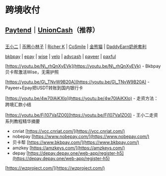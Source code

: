 # 跨境收付

## [Paytend](https://www.paytend.com/zh/home)｜[UnionCash](https://play.google.com/store/apps/details?id=com.union.cash)（推荐）

##

[王小二](https://www.youtube.com/c/%E7%8E%8B%E5%B0%8F%E4%BA%8C1986) | [币圈小林子](https://www.youtube.com/channel/UC8gj5V4pdK3BSQSXwCsJ9iQ) | [Richer K](https://www.youtube.com/channel/UC1d1se0BqryJYwJDIZn1\_NA) | [CoSmile](https://www.youtube.com/channel/UCBvwCvVi2m\_mXmQUn03hZow/playlists) | [金熊猫](https://www.youtube.com/c/%E9%87%91%E7%86%8A%E7%8C%AB) | [DaddyEarn奶爸套利](https://www.youtube.com/c/DaddyEarn%E5%A5%B6%E7%88%B8%E5%A5%97%E5%88%A9)

[bkbpay](https://www.bkbpay.com/) | [epay](https://www.epay.com/) | [wise](https://wise.com/) | [velo](https://www.velobank.com/cn.html) | [advcash](https://advcash.com/) | [payeer](https://payeer.com/) | [paxful](https://paxful.com/)

&#x20;[https://youtu.be/N\_rhQnXyEVk](https://youtu.be/N\_rhQnXyEVk) - Bkbpay贝卡帮激活Wise，无需护照

[https://youtu.be/G\_TNvW9B20A](https://youtu.be/G\_TNvW9B20A) - Payeer+Epay把USDT转账到国内银行卡

[https://youtu.be/4w70lAiKXlo](https://youtu.be/4w70lAiKXlo) - 走资方法：跨境汇款小结

[https://youtu.be/Fj107Va1ZO0](https://youtu.be/Fj107Va1ZO0) - 王小二走资系列教程精华摘要

* cnriat [https://vcc.cnriat.com/](https://vcc.cnriat.com/)
* nobepay [https://www.nobepay.com/](https://www.nobepay.com/)
* 贝卡帮 [https://www.bkbpay.com/](https://www.bkbpay.com/)
* amzkey [https://amzkeys.com/](https://amzkeys.com/)
* depay [https://depay.depay.one/web-app/register-h5](https://depay.depay.one/web-app/register-h5)

[https://wzproject.com/](https://wzproject.com/)
